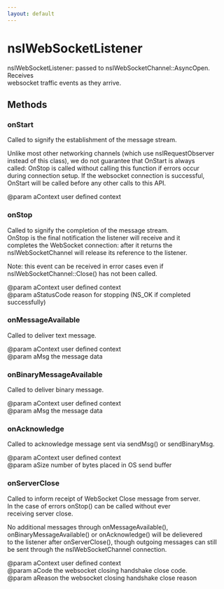 ```yaml
---
layout: default
---
```


# nsIWebSocketListener #
  
nsIWebSocketListener: passed to nsIWebSocketChannel::AsyncOpen. Receives  
websocket traffic events as they arrive.  
  

## Methods ##

### onStart ###
  
Called to signify the establishment of the message stream.  
  
Unlike most other networking channels (which use nsIRequestObserver  
instead of this class), we do not guarantee that OnStart is always  
called: OnStop is called without calling this function if errors occur  
during connection setup.  If the websocket connection is successful,  
OnStart will be called before any other calls to this API.  
  
@param aContext user defined context  
  

### onStop ###
  
Called to signify the completion of the message stream.  
OnStop is the final notification the listener will receive and it  
completes the WebSocket connection: after it returns the  
nsIWebSocketChannel will release its reference to the listener.  
  
Note: this event can be received in error cases even if  
nsIWebSocketChannel::Close() has not been called.  
  
@param aContext user defined context  
@param aStatusCode reason for stopping (NS_OK if completed successfully)  
  

### onMessageAvailable ###
  
Called to deliver text message.  
  
@param aContext user defined context  
@param aMsg the message data  
  

### onBinaryMessageAvailable ###
  
Called to deliver binary message.  
  
@param aContext user defined context  
@param aMsg the message data  
  

### onAcknowledge ###
  
Called to acknowledge message sent via sendMsg() or sendBinaryMsg.  
  
@param aContext user defined context  
@param aSize number of bytes placed in OS send buffer  
  

### onServerClose ###
  
Called to inform receipt of WebSocket Close message from server.  
In the case of errors onStop() can be called without ever  
receiving server close.  
  
No additional messages through onMessageAvailable(),  
onBinaryMessageAvailable() or onAcknowledge() will be delievered  
to the listener after onServerClose(), though outgoing messages can still  
be sent through the nsIWebSocketChannel connection.  
  
@param aContext user defined context  
@param aCode the websocket closing handshake close code.  
@param aReason the websocket closing handshake close reason  
  
  
